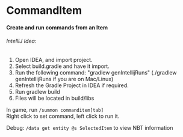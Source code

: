 # CommandItem  
  

#### Create and run commands from an Item

###### IntelliJ Idea:   
1. Open IDEA, and import project.  
2. Select build.gradle and have it import.     
3. Run the following command: "gradlew genIntellijRuns" (./gradlew genIntellijRuns if you are on Mac/Linux)    
4. Refresh the Gradle Project in IDEA if required.    
5. Run gradlew build    
6. Files will be located in build/libs    

In game, run `/summon commanditem[tab]`  
Right click to set command, left click to run it.   

Debug: `/data get entity @s SelectedItem` to view NBT information
